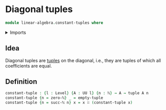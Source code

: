 # Diagonal tuples

```agda
module linear-algebra.constant-tuples where
```

<details><summary>Imports</summary>

```agda
open import elementary-number-theory.natural-numbers

open import foundation.universe-levels

open import lists.tuples
```

</details>

## Idea

Diagonal tuples are [tuples](lists.tuples.md) on the diagonal, i.e., they are
tuples of which all coefficients are equal.

## Definition

```agda
constant-tuple : {l : Level} {A : UU l} {n : ℕ} → A → tuple A n
constant-tuple {n = zero-ℕ} _ = empty-tuple
constant-tuple {n = succ-ℕ n} x = x ∷ (constant-tuple x)
```
